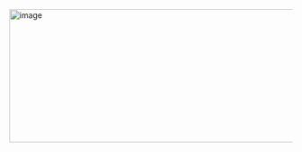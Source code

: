 
<img width="734" height="237" alt="image" src="https://github.com/user-attachments/assets/7a1d4660-ff4b-4133-be17-4d85df41ade8" />

 
 
